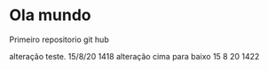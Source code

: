 # Ola mundo
 Primeiro repositorio git hub

alteração teste.
15/8/20 1418
alteração cima para baixo 15 8 20 1422
